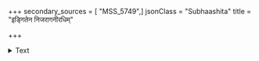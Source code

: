 +++
secondary_sources = [ "MSS_5749",]
jsonClass = "Subhaashita"
title = "इङ्गितेन निजरागनीरधिम्"

+++

<details><summary>Text</summary>

इङ्गितेन निजरागनीरधिं संविभाव्य चटुभिर्गुणज्ञताम्।  
भक्ततां च परिचर्ययानिशं साधिकाधिकवशं व्यधत्त तम्॥
</details>
